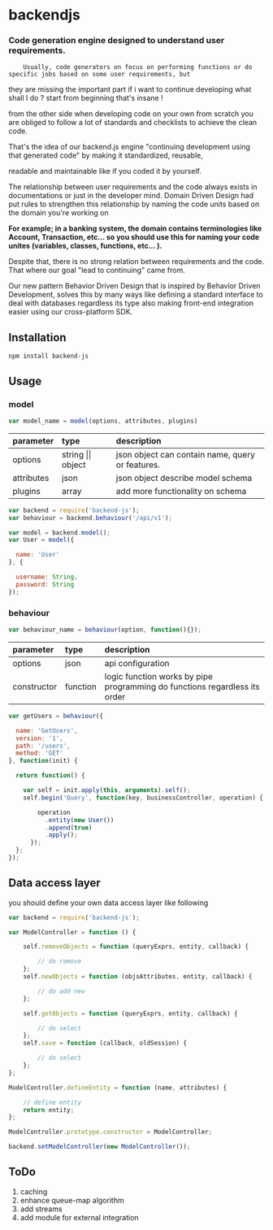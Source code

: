 # backendjs

### Code generation engine designed to understand user requirements.

        Usually, code generators on focus on performing functions or do specific jobs based on some user requirements, but

they are missing the important part if i want to continue developing what shall I do ? start from beginning that's insane !

from the other side when developing code on your own from scratch you are obliged to follow a lot of standards and checklists to achieve the clean code.

That's the idea of our backend.js engine "continuing development using that generated code" by making it standardized, reusable,

readable and maintainable like if you coded it by yourself.

The relationship between user requirements and the code always exists in documentations or just in the developer mind. Domain Driven Design had put rules to strengthen this relationship by naming the code units based on the domain you're working on

**For example; in a banking system, the domain contains terminologies like Account, Transaction, etc... so you should use this for naming your code unites \(variables, classes, functions, etc... \).**

Despite that, there is no strong relation between requirements and the code. That where our goal "lead to continuing" came from.

Our new pattern Behavior Driven Design that is inspired by Behavior Driven Development, solves this by many ways like defining a standard interface to deal with databases regardless its type also making front-end integration easier using our cross-platform SDK.

## Installation

```
npm install backend-js
```

## Usage

### model

```js
var model_name = model(options, attributes, plugins)
```

| parameter | type | description |
| :--- | :--- | :--- |
| options | string \|\| object | json object can contain name, query  or features. |
| attributes | json | json object describe model schema |
| plugins | array | add more functionality on schema |

```js
var backend = require('backend-js');
var behaviour = backend.behaviour('/api/v1');

var model = backend.model();
var User = model({

  name: 'User'
}, {

  username: String,
  password: String
});
```

### behaviour

```js
var behaviour_name = behaviour(option, function(){});
```

| parameter | type | description |
| :--- | :--- | :--- |
| options | json | api configuration |
| constructor | function | logic function works by pipe                programming  do functions regardless its order |

```js
var getUsers = behaviour({

  name: 'GetUsers',
  version: '1',
  path: '/users',
  method: 'GET'
}, function(init) {

  return function() {

    var self = init.apply(this, arguments).self();
    self.begin('Query', function(key, businessController, operation) {

        operation
          .entity(new User())
          .append(true)
          .apply();
      });
  };
});
```

## Data access layer

you should define your own data access layer like following

```js
var backend = require('backend-js');

var ModelController = function () {

    self.removeObjects = function (queryExprs, entity, callback) {

        // do remove
    };
    self.newObjects = function (objsAttributes, entity, callback) {

        // do add new
    };

    self.getObjects = function (queryExprs, entity, callback) {

        // do select
    };
    self.save = function (callback, oldSession) {

        // do select
    };
};

ModelController.defineEntity = function (name, attributes) {

    // define entity
    return entity;
};

ModelController.prototype.constructor = ModelController;

backend.setModelController(new ModelController());
```

## ToDo

1. caching
2. enhance queue-map algorithm
3. add streams
4. add module for external integration



